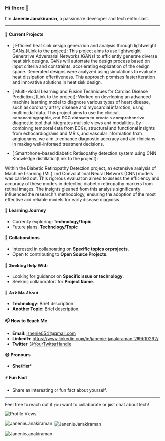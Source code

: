 ### Hi there 👋

I'm **Janenie Janakiraman**, a passionate developer and tech enthusiast.

---

#### 🔭 Current Projects
- [
Efficient heat sink design generation and analysis through lightweight GANs.](Link to the project): This project aims to use lightweight Generative Adversarial Networks (GANs) to efficiently generate diverse heat sink designs. GANs will automate the design process based on input criteria and constraints, accelerating exploration of the design space. Generated designs were analyzed using simulations to evaluate heat dissipation effectiveness. This approach promises faster iteration and innovative solutions in heat sink design.
- [
Multi-Modal Learning and Fusion Techniques for
Cardiac Disease Prediction.](Link to the project): Worked on developing an advanced machine learning model to diagnose various types of heart disease, such as coronary artery disease and myocardial infarction, using multimodal data. This project aims to use the clinical, echocardiographic, and ECG datasets to create a comprehensive diagnostic tool that integrates multiple views and modalities. By combining temporal data from ECGs, structural and functional insights from echocardiograms and MRIs, and vascular information from angiograms, we aim to enhance diagnostic accuracy and aid clinicians in making well-informed treatment decisions.

- [
Smartphone-based diabetic Retinopathy detection system using CNN Knowledge distillation(Link to the project):

Within the Diabetic Retinopathy Detection project, an extensive analysis of Machine Learning (ML) and Convolutional Neural Network (CNN) models was carried out. This rigorous evaluation aimed to assess the efficiency and accuracy of these models in detecting diabetic retinopathy markers from retinal images. The insights gleaned from this analysis significantly influenced the research's methodology, ensuring the adoption of the most effective and reliable models for early disease diagnosis

#### 🌱 Learning Journey
- Currently exploring: **Technology/Topic**
- Future plans: **Technology/Topic**

#### 👯 Collaborations
- Interested in collaborating on **Specific topics or projects**.
- Open to contributing to **Open Source Projects**.

#### 🤔 Seeking Help With
- Looking for guidance on **Specific issue or technology**.
- Seeking collaborators for **Project Name**.

#### 💬 Ask Me About
- **Technology**: Brief description.
- **Another Topic**: Brief description.

#### 📫 How to Reach Me
- **Email**: janenie0541@gmail.com
- **LinkedIn**: https://www.linkedin.com/in/janenie-janakiraman-299b10292/
- **Twitter**: [@YourTwitterHandle](https://twitter.com/YourTwitterHandle)

#### 😄 Pronouns
-  **She/Her***

#### ⚡ Fun Fact
- Share an interesting or fun fact about yourself.

---

Feel free to reach out if you want to collaborate or just chat about tech!



![Profile Views](https://komarev.com/ghpvc/?username=JanenieJanakiraman&color=blue)

<p><img align="left" src="https://github-readme-stats.vercel.app/api/top-langs?username=JanenieJanakiraman&show_icons=true&locale=en&layout=compact" alt="JanenieJanakiraman" /></p>

<p>&nbsp;<img align="center" src="https://github-readme-stats.vercel.app/api?username=JanenieJanakiraman&show_icons=true&locale=en" alt="JanenieJanakiraman" /></p>

<p><img align="center" src="https://github-readme-streak-stats.herokuapp.com/?user=JanenieJanakiraman&" alt="JanenieJanakiraman" /></p>


